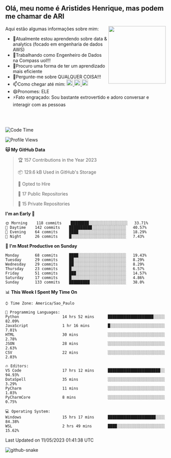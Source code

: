 ## Olá, meu nome é Aristides Henrique, mas podem me chamar de ARI

<div >
Aqui estão algumas informações sobre mim:<img align="right" height="180em" src="https://user-images.githubusercontent.com/97318481/177042589-45d62122-82a9-4a32-b3a7-87b322825b2f.png">
</div>

- 🌱Atualmente estou aprendendo sobre data & analytics (focado em engenharia de dados AWS)
- 👯Trabalhando como Engenheiro de Dados na Compass uol!!!
- 🤔Procuro uma forma de ter um aprendizado mais eficiente
- 💬Pergunte-me sobre QUALQUER COISA!!!
- 📫Como chegar até mim:
  <a href="https://www.instagram.com/aryhenry/" target="_blank">
  <img src="https://img.shields.io/badge/-Instagram-%23E4405F?style=for-the-badge&logo=instagram&logoColor=black" height="20px">
  </a>
  <a href="https://www.linkedin.com/in/aristides-henrique/" target="_blank">
  <img src="https://img.shields.io/badge/-LinkedIn-%230077B5?style=for-the-badge&logo=linkedin&logoColor=black" height="20px">
  </a> 
  <a href="mailto:arihenriqueuna@gmail.com">
  <img src="https://img.shields.io/badge/-Gmail-%23333?style=for-the-badge&logo=gmail&logoColor=white" height="20px">
  </a>
- 😄Pronomes: ELE
- ⚡Fato engraçado: Sou bastante extrovertido e adoro conversar e interagir com as pessoas
<br/>
<br/>


<!--START_SECTION:waka-->
![Code Time](http://img.shields.io/badge/Code%20Time-700%20hrs%2019%20mins-blue)

![Profile Views](http://img.shields.io/badge/Profile%20Views-6-blue)

**🐱 My GitHub Data** 

> 🏆 157 Contributions in the Year 2023
 > 
> 📦 129.6 kB Used in GitHub's Storage 
 > 
> 💼 Opted to Hire
 > 
> 📜 17 Public Repositories 
 > 
> 🔑 15 Private Repositories  
 > 
**I'm an Early 🐤** 

```text
🌞 Morning    118 commits    ████████░░░░░░░░░░░░░░░░░   33.71% 
🌇 Daytime    142 commits    ██████████░░░░░░░░░░░░░░░   40.57% 
🌃 Evening    64 commits     ████░░░░░░░░░░░░░░░░░░░░░   18.29% 
🌙 Night      26 commits     █░░░░░░░░░░░░░░░░░░░░░░░░   7.43%

```
📅 **I'm Most Productive on Sunday** 

```text
Monday       68 commits     ████░░░░░░░░░░░░░░░░░░░░░   19.43% 
Tuesday      29 commits     ██░░░░░░░░░░░░░░░░░░░░░░░   8.29% 
Wednesday    29 commits     ██░░░░░░░░░░░░░░░░░░░░░░░   8.29% 
Thursday     23 commits     █░░░░░░░░░░░░░░░░░░░░░░░░   6.57% 
Friday       51 commits     ███░░░░░░░░░░░░░░░░░░░░░░   14.57% 
Saturday     17 commits     █░░░░░░░░░░░░░░░░░░░░░░░░   4.86% 
Sunday       133 commits    █████████░░░░░░░░░░░░░░░░   38.0%

```


📊 **This Week I Spent My Time On** 

```text
⌚︎ Time Zone: America/Sao_Paulo

💬 Programming Languages: 
Python                   14 hrs 52 mins      ████████████████████░░░░░   82.09% 
JavaScript               1 hr 16 mins        █░░░░░░░░░░░░░░░░░░░░░░░░   7.01% 
HTML                     30 mins             ░░░░░░░░░░░░░░░░░░░░░░░░░   2.78% 
JSON                     28 mins             ░░░░░░░░░░░░░░░░░░░░░░░░░   2.63% 
CSV                      22 mins             ░░░░░░░░░░░░░░░░░░░░░░░░░   2.03%

🔥 Editors: 
VS Code                  17 hrs 12 mins      ███████████████████████░░   94.93% 
DataSpell                35 mins             ░░░░░░░░░░░░░░░░░░░░░░░░░   3.29% 
PyCharm                  11 mins             ░░░░░░░░░░░░░░░░░░░░░░░░░   1.03% 
PyCharmCore              8 mins              ░░░░░░░░░░░░░░░░░░░░░░░░░   0.75%

💻 Operating System: 
Windows                  15 hrs 17 mins      █████████████████████░░░░   84.38% 
WSL                      2 hrs 49 mins       ████░░░░░░░░░░░░░░░░░░░░░   15.62%

```


 Last Updated on 11/05/2023 01:41:38 UTC
<!--END_SECTION:waka-->

<img alt="github-snake" src="https://github.com/AriHenrique/AriHenrique/blob/output/github-contribution-grid-snake-dark.svg" />

